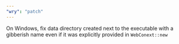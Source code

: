```yaml
---
"wry": "patch"
---
```


On Windows, fix data directory created next to the executable with a gibberish name even if it was explicitly provided in `WebConext::new`
